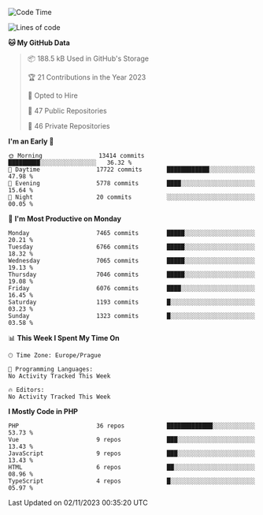<!--START_SECTION:waka-->
![Code Time](http://img.shields.io/badge/Code%20Time-1%2C583%20hrs%2058%20mins-blue)

![Lines of code](https://img.shields.io/badge/From%20Hello%20World%20I%27ve%20Written-11.9%20million%20lines%20of%20code-blue)

**🐱 My GitHub Data** 

> 📦 188.5 kB Used in GitHub's Storage 
 > 
> 🏆 21 Contributions in the Year 2023
 > 
> 💼 Opted to Hire
 > 
> 📜 47 Public Repositories 
 > 
> 🔑 46 Private Repositories 
 > 
**I'm an Early 🐤** 

```text
🌞 Morning                13414 commits       █████████░░░░░░░░░░░░░░░░   36.32 % 
🌆 Daytime                17722 commits       ████████████░░░░░░░░░░░░░   47.98 % 
🌃 Evening                5778 commits        ████░░░░░░░░░░░░░░░░░░░░░   15.64 % 
🌙 Night                  20 commits          ░░░░░░░░░░░░░░░░░░░░░░░░░   00.05 % 
```
📅 **I'm Most Productive on Monday** 

```text
Monday                   7465 commits        █████░░░░░░░░░░░░░░░░░░░░   20.21 % 
Tuesday                  6766 commits        █████░░░░░░░░░░░░░░░░░░░░   18.32 % 
Wednesday                7065 commits        █████░░░░░░░░░░░░░░░░░░░░   19.13 % 
Thursday                 7046 commits        █████░░░░░░░░░░░░░░░░░░░░   19.08 % 
Friday                   6076 commits        ████░░░░░░░░░░░░░░░░░░░░░   16.45 % 
Saturday                 1193 commits        █░░░░░░░░░░░░░░░░░░░░░░░░   03.23 % 
Sunday                   1323 commits        █░░░░░░░░░░░░░░░░░░░░░░░░   03.58 % 
```


📊 **This Week I Spent My Time On** 

```text
🕑︎ Time Zone: Europe/Prague

💬 Programming Languages: 
No Activity Tracked This Week

🔥 Editors: 
No Activity Tracked This Week
```

**I Mostly Code in PHP** 

```text
PHP                      36 repos            █████████████░░░░░░░░░░░░   53.73 % 
Vue                      9 repos             ███░░░░░░░░░░░░░░░░░░░░░░   13.43 % 
JavaScript               9 repos             ███░░░░░░░░░░░░░░░░░░░░░░   13.43 % 
HTML                     6 repos             ██░░░░░░░░░░░░░░░░░░░░░░░   08.96 % 
TypeScript               4 repos             █░░░░░░░░░░░░░░░░░░░░░░░░   05.97 % 
```




 Last Updated on 02/11/2023 00:35:20 UTC
<!--END_SECTION:waka-->
<!--
**AlexKratky/AlexKratky** is a ✨ _special_ ✨ repository because its `README.md` (this file) appears on your GitHub profile.

Here are some ideas to get you started:

- 🔭 I’m currently working on ...
- 🌱 I’m currently learning ...
- 👯 I’m looking to collaborate on ...
- 🤔 I’m looking for help with ...
- 💬 Ask me about ...
- 📫 How to reach me: ...
- 😄 Pronouns: ...
- ⚡ Fun fact: ...
-->
